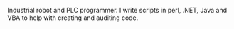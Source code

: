 Industrial robot and PLC programmer.
I write scripts in perl, .NET, Java and VBA to help with creating and auditing code.
